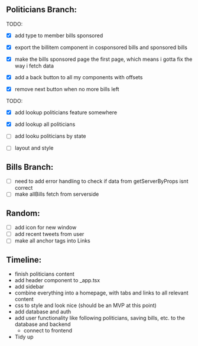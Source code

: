 ## Politicians Branch:
TODO:
 - [x] add type to member bills sponsored
 - [x] export the billitem component in cosponsored bills and sponsored bills
 - [x] make the bills sponsored page the first page, which means i gotta fix the way i fetch data
 - [x] add a back button to all my components with offsets
 - [x] remove next button when no more bills left


TODO:
  - [x] add lookup politicians feature somewhere
  - [x] add lookup all politicians 
  - [ ] add looku politicians by state
  - [ ] layout and style


## Bills Branch:
- [ ] need to add error handling to check if data from getServerByProps isnt correct
- [ ] make allBills fetch from serverside

## Random:
- [ ] add icon for new window
- [ ] add recent tweets from user
- [ ] make all anchor tags into Links

## Timeline:
- finish politicians content
- add header component to _app.tsx
- add sidebar
- combine everything into a homepage, with tabs and links to all relevant content
- css to style and look nice (should be an MVP at this point)
- add database and auth
- add user functionality like following politicians, saving bills, etc. to the database and backend
  - connect to frontend
- Tidy up


